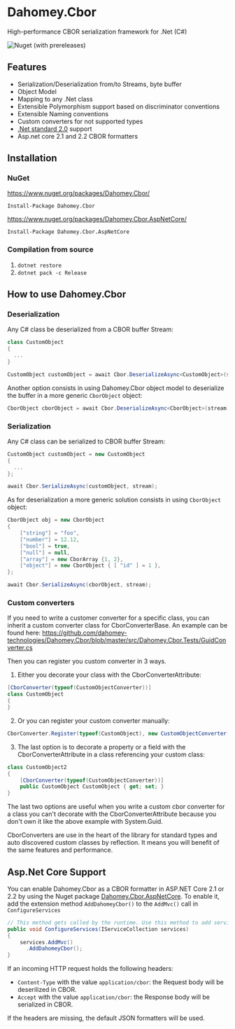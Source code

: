 # Dahomey.Cbor
High-performance CBOR serialization framework for .Net (C#)

![Nuget (with prereleases)](https://img.shields.io/nuget/vpre/Dahomey.Cbor)

## Features
* Serialization/Deserialization from/to Streams, byte buffer
* Object Model
* Mapping to any .Net class
* Extensible Polymorphism support based on discriminator conventions
* Extensible Naming conventions
* Custom converters for not supported types
* [.Net standard 2.0](https://github.com/dotnet/standard/blob/master/docs/versions/netstandard2.0.md) support
* Asp.net core 2.1 and 2.2 CBOR formatters


## Installation
### NuGet
https://www.nuget.org/packages/Dahomey.Cbor/

`Install-Package Dahomey.Cbor`

https://www.nuget.org/packages/Dahomey.Cbor.AspNetCore/

`Install-Package Dahomey.Cbor.AspNetCore`

### Compilation from source
  1. `dotnet restore`
  2. `dotnet pack -c Release`
  
## How to use Dahomey.Cbor
### Deserialization

Any C# class be deserialized from a CBOR buffer Stream:

```csharp
class CustomObject
{
  ...
}

CustomObject customObject = await Cbor.DeserializeAsync<CustomObject>(stream);
```

Another option consists in using Dahomey.Cbor object model to deserialize the buffer in a more generic ``CborObject`` object:

```csharp
CborObject cborObject = await Cbor.DeserializeAsync<CborObject>(stream);
```

### Serialization

Any C# class can be serialized to CBOR buffer Stream:

```csharp
CustomObject customObject = new CustomObject
{
  ...
};

await Cbor.SerializeAsync(customObject, stream);
```

As for deserialization a more generic solution consists in using ``CborObject`` object:

```csharp
CborObject obj = new CborObject
{
    ["string"] = "foo",
    ["number"] = 12.12,
    ["bool"] = true,
    ["null"] = null,
    ["array"] = new CborArray {1, 2},
    ["object"] = new CborObject { [ "id" ] = 1 },
};

await Cbor.SerializeAsync(cborObject, stream);

```

### Custom converters

If you need to write a customer converter for a specific class, you can inherit a custom converter class for CborConverterBase<T>.
An example can be found here:
https://github.com/dahomey-technologies/Dahomey.Cbor/blob/master/src/Dahomey.Cbor.Tests/GuidConverter.cs

Then you can register you custom converter in 3 ways.

1. Either you decorate your class with the CborConverterAttribute:
```csharp
[CborConverter(typeof(CustomObjectConverter))]
class CustomObject
{
}
```

2. Or you can register your custom converter manually:
```csharp
CborConverter.Register(typeof(CustomObject), new CustomObjectConverter());
```

3. The last option is to decorate a property or a field with the CborConverterAttribute in a class referencing your custom class:
```csharp
class CustomObject2
{
    [CborConverter(typeof(CustomObjectConverter))]
    public CustomObject CustomObject { get; set; }
}
```

The last two options are useful when you write a custom cbor converter for a class you can't decorate with the CborConverterAttribute because you don't own it like the above example with System.Guid.

CborConverters are use in the heart of the library for standard types and auto discovered custom classes by reflection.
It means you will benefit of the same features and performance.
  
## Asp.Net Core Support
You can enable Dahomey.Cbor as a CBOR formatter in ASP.NET Core 2.1 or 2.2 by using the Nuget package [Dahomey.Cbor.AspNetCore](https://www.nuget.org/packages/Dahomey.Cbor.AspNetCore/). To enable it, add the extension method ``AddDahomeyCbor()`` to the ``AddMvc()`` call in ``ConfigureServices``

```csharp
// This method gets called by the runtime. Use this method to add services to the container.
public void ConfigureServices(IServiceCollection services)
{
    services.AddMvc()
      .AddDahomeyCbor();
}
```
If an incoming HTTP request holds the following headers:
* ``Content-Type`` with the value ``application/cbor``: the Request body will be deserilized in CBOR.
* ``Accept`` with the value ``application/cbor``: the Response body will be serialized in CBOR.

If the headers are missing, the default JSON formatters will be used.
